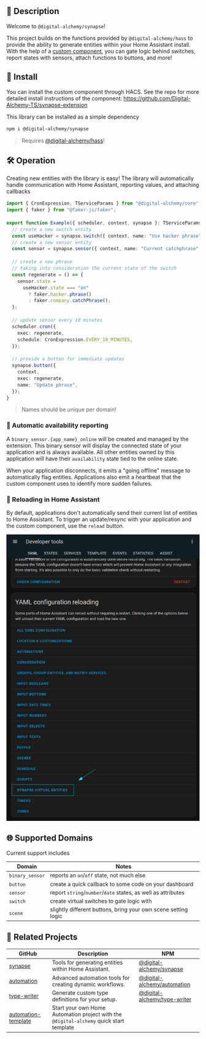 ## 📘 Description

Welcome to `@digital-alchemy/synapse`!

This project builds on the functions provided by `@digital-alchemy/hass` to provide the ability to generate entities within your Home Assistant install. With the help of a [custom component](https://github.com/Digital-Alchemy-TS/synapse-extension), you can gate logic behind switches, report states with sensors, attach functions to buttons, and more!

## 💾 Install

You can install the custom component through HACS. See the repo for more detailed install instructions of the component: https://github.com/Digital-Alchemy-TS/synapse-extension

This library can be installed as a simple dependency
```bash
npm i @digital-alchemy/synapse
```
> Requires [@digital-alchemy/hass](https://github.com/Digital-Alchemy-TS/hass)!

## 🛠️ Operation

Creating new entities with the library is easy! The library will automatically handle communication with Home Assistant, reporting values, and attaching callbacks

```typescript
import { CronExpression, TServiceParams } from "@digital-alchemy/core";
import { faker } from "@faker-js/faker";

export function Example({ scheduler, context, synapse }: TServiceParams) {
  // create a new switch entity
  const useHacker = synapse.switch({ context, name: "Use hacker phrase" });
  // create a new sensor entity
  const sensor = synapse.sensor({ context, name: "Current catchphrase" });

  // create a new phrase
  // taking into consideration the current state of the switch
  const regenerate = () => {
    sensor.state =
      useHacker.state === "on"
        ? faker.hacker.phrase()
        : faker.company.catchPhrase();
  };

  // update sensor every 10 minutes
  scheduler.cron({
    exec: regenerate,
    schedule: CronExpression.EVERY_10_MINUTES,
  });

  // provide a button for immediate updates
  synapse.button({
    context,
    exec: regenerate,
    name: "Update phrase",
  });
}
```

> Names should be unique per domain!

### 🔌 Automatic availability reporting

A `binary_sensor.{app_name}_online` will be created and managed by the extension. This binary sensor will display the connected state of your application and is always available. All other entities owned by this application will have their `availability` state tied to the online state.

When your application disconnects, it emits a "going offline" message to automatically flag entities. Applications also emit a heartbeat that the custom component uses to identify more sudden failures.

### 🔁 Reloading in Home Assistant

By default, applications don't automatically send their current list of entities to Home Assistant. To trigger an update/resync with your application and the custom component, use the `reload` button.

![reload button](./docs//reload.png)

## 🌐 Supported Domains

Current support includes

| Domain          | Notes                                                         |
| --------------- | ------------------------------------------------------------- |
| `binary_sensor` | reports an `on`/`off` state, not much else                    |
| `button`        | create a quick callback to some code on your dashboard        |
| `sensor`        | report `string`/`number`/`date` states, as well as attributes |
| `switch`        | create virtual switches to gate logic with                    |
| `scene`         | slightly different buttons, bring your own scene setting logic|

## 🤝 Related Projects

| GitHub                                                              | Description                                                                            | NPM                                                                                      |
| ------------------------------------------------------------------- | -------------------------------------------------------------------------------------- | ---------------------------------------------------------------------------------------- |
| [synapse](https://github.com/Digital-Alchemy-TS/synapse)            | Tools for generating entities within Home Assistant.                                   | [@digital-alchemy/synapse](https://www.npmjs.com/package/@digital-alchemy/synapse)      |
| [automation](https://github.com/Digital-Alchemy-TS/automation)      | Advanced automation tools for creating dynamic workflows.                              | [@digital-alchemy/automation](https://www.npmjs.com/package/@digital-alchemy/automation) |
| [type-writer](https://github.com/Digital-Alchemy-TS/terminal)       | Generate custom type definitions for your setup.                                       | [@digital-alchemy/type-writer](https://www.npmjs.com/package/@digital-alchemy/terminal)  |
| [automation-template](https://github.com/Digital-Alchemy-TS/gotify) | Start your own Home Automation project with the `@digital-alchemy` quick start template|                                                                                          |
